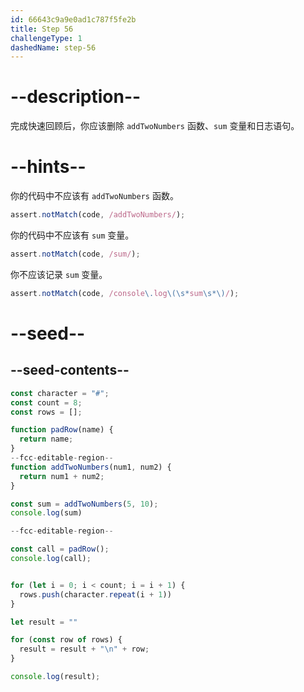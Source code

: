 ```yaml
---
id: 66643c9a9e0ad1c787f5fe2b
title: Step 56
challengeType: 1
dashedName: step-56
---
```


# --description--

完成快速回顾后，你应该删除 `addTwoNumbers` 函数、`sum` 变量和日志语句。

# --hints--

你的代码中不应该有 `addTwoNumbers` 函数。

```js
assert.notMatch(code, /addTwoNumbers/);
```

你的代码中不应该有 `sum` 变量。

```js
assert.notMatch(code, /sum/);
```

你不应该记录 `sum` 变量。

```js
assert.notMatch(code, /console\.log\(\s*sum\s*\)/);
```

# --seed--

## --seed-contents--

```js
const character = "#";
const count = 8;
const rows = [];

function padRow(name) {
  return name;
}
--fcc-editable-region--
function addTwoNumbers(num1, num2) {
  return num1 + num2;
}

const sum = addTwoNumbers(5, 10);
console.log(sum)

--fcc-editable-region--

const call = padRow();
console.log(call);


for (let i = 0; i < count; i = i + 1) {
  rows.push(character.repeat(i + 1))
}

let result = ""

for (const row of rows) {
  result = result + "\n" + row;
}

console.log(result);
```
